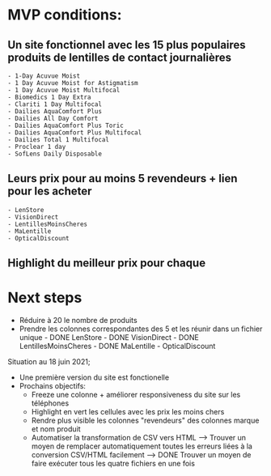 # MVP conditions:
 
## Un site fonctionnel avec les 15 plus populaires produits de lentilles de contact journalières
    - 1-Day Acuvue Moist 
    - 1 Day Acuvue Moist for Astigmatism
    - 1 Day Acuvue Moist Multifocal
    - Biomedics 1 Day Extra
    - Clariti 1 Day Multifocal
    - Dailies AquaComfort Plus
    - Dailies All Day Comfort
    - Dailies AquaComfort Plus Toric
    - Dailies AquaComfort Plus Multifocal
    - Dailies Total 1 Multifocal
    - Proclear 1 day
    - SofLens Daily Disposable


## Leurs prix pour au moins 5 revendeurs + lien pour les acheter
    - LenStore
    - VisionDirect
    - LentillesMoinsCheres
    - MaLentille
    - OpticalDiscount

## Highlight du meilleur prix pour chaque

# Next steps
- Réduire à 20 le nombre de produits
- Prendre les colonnes correspondantes des 5 et les réunir dans un fichier unique
        - DONE LenStore
        - DONE VisionDirect
        - DONE LentillesMoinsCheres 
        - DONE MaLentille
        - OpticalDiscount

Situation au 18 juin 2021;
- Une première version du site est fonctionelle
- Prochains objectifs:
    - Freeze une colonne + améliorer responsiveness du site sur les téléphones
    - Highlight en vert les cellules avec les prix les moins chers
    - Rendre plus visible les colonnes "revendeurs" des colonnes marque et nom produit
    - Automatiser la transformation de CSV vers HTML
        --> Trouver un moyen de remplacer automatiquement toutes les erreurs liées à la conversion CSV/HTML facilement
        --> DONE Trouver un moyen de faire exécuter tous les quatre fichiers en une fois